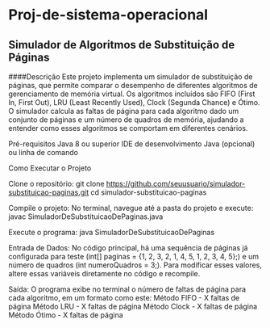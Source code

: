 # Proj-de-sistema-operacional
## Simulador de Algoritmos de Substituição de Páginas


####Descrição
Este projeto implementa um simulador de substituição de páginas, que permite comparar o desempenho de diferentes algoritmos de gerenciamento de memória virtual. Os algoritmos incluídos são FIFO (First In, First Out), LRU (Least Recently Used), Clock (Segunda Chance) e Ótimo. O simulador calcula as faltas de página para cada algoritmo dado um conjunto de páginas e um número de quadros de memória, ajudando a entender como esses algoritmos se comportam em diferentes cenários.

Pré-requisitos
Java 8 ou superior
IDE de desenvolvimento Java (opcional) ou linha de comando

Como Executar o Projeto

Clone o repositório:
git clone https://github.com/seuusuario/simulador-substituicao-paginas.git
cd simulador-substituicao-paginas

Compile o projeto: No terminal, navegue até a pasta do projeto e execute:
javac SimuladorDeSubstituicaoDePaginas.java

Execute o programa:
java SimuladorDeSubstituicaoDePaginas

Entrada de Dados: No código principal, há uma sequência de páginas já configurada para teste (int[] paginas = {1, 2, 3, 2, 1, 4, 5, 1, 2, 3, 4, 5};) e um número de quadros (int numeroQuadros = 3;). 
Para modificar esses valores, altere essas variáveis diretamente no código e recompile.

Saída: O programa exibe no terminal o número de faltas de página para cada algoritmo, em um formato como este:
Método FIFO - X faltas de página
Método LRU - X faltas de página
Método Clock - X faltas de página
Método Ótimo - X faltas de página
